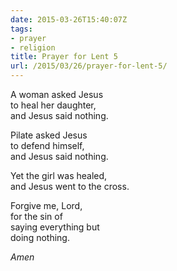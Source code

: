 ```yaml
---
date: 2015-03-26T15:40:07Z
tags:
- prayer
- religion
title: Prayer for Lent 5
url: /2015/03/26/prayer-for-lent-5/
---
```


A woman asked Jesus  
to heal her daughter,  
and Jesus said nothing.

Pilate asked Jesus  
to defend himself,  
and Jesus said nothing.

Yet the girl was healed,  
and Jesus went to the cross.

Forgive me, Lord,  
for the sin of  
saying everything but  
doing nothing.

*Amen*
